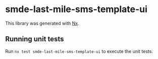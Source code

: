 # smde-last-mile-sms-template-ui

This library was generated with [Nx](https://nx.dev).

## Running unit tests

Run `nx test smde-last-mile-sms-template-ui` to execute the unit tests.
